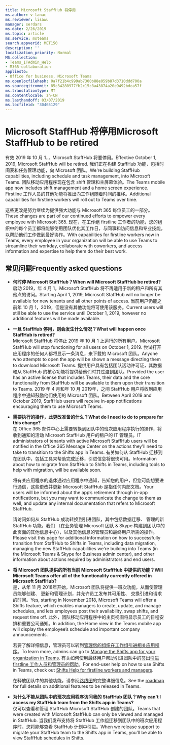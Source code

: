 ```yaml
---
title: Microsoft StaffHub 将停用
ms.author: v-lanac
ms.reviewer: lisawu
manager: serdars
ms.date: 2/26/2019
ms.topic: article
ms.service: msteams
search.appverid: MET150
description: ''
localization_priority: Normal
MS.collection:
- Teams_ITAdmin_Help
- M365-collaboration
appliesto:
- Office for business, Microsoft Teams
ms.openlocfilehash: 0a7f21b4c999ab7300b88e059b87d3710ddd700a
ms.sourcegitcommit: 85c34280977fb2c15c8a43874a20e9492bdca57f
ms.translationtype: MT
ms.contentlocale: zh-CN
ms.lasthandoff: 03/07/2019
ms.locfileid: "30465129"
---
```

# <a name="microsoft-staffhub-to-be-retired"></a><span data-ttu-id="f6cce-102">Microsoft StaffHub 将停用</span><span class="sxs-lookup"><span data-stu-id="f6cce-102">Microsoft StaffHub to be retired</span></span>

<span data-ttu-id="f6cce-103">有效 2019 年 10 月 1，，Microsoft StaffHub 将要停用。</span><span class="sxs-lookup"><span data-stu-id="f6cce-103">Effective October 1, 2019, Microsoft StaffHub will be retired.</span></span> <span data-ttu-id="f6cce-104">我们正在构建 StaffHub 功能，包括时间表和任务管理功能，向 Microsoft 团队。</span><span class="sxs-lookup"><span data-stu-id="f6cce-104">We're building StaffHub capabilities, including schedule and task management, into Microsoft Teams.</span></span> <span data-ttu-id="f6cce-105">团队移动应用程序现在包含 shift 管理和主屏幕体验。</span><span class="sxs-lookup"><span data-stu-id="f6cce-105">The Teams mobile app now includes shift management and a home screen experience.</span></span> <span data-ttu-id="f6cce-106">Firstline 工作人员的其他功能将推出向工作组随着时间的推移。</span><span class="sxs-lookup"><span data-stu-id="f6cce-106">Additional capabilities for firstline workers will roll out to Teams over time.</span></span> 

<span data-ttu-id="f6cce-107">这些更改是努力继续为提供强大功能与 Microsoft 365 每位员工的一部分。</span><span class="sxs-lookup"><span data-stu-id="f6cce-107">These changes are part of our continued efforts to empower every employee with Microsoft 365.</span></span> <span data-ttu-id="f6cce-108">现在，在工作组 firstline 工作者的功能，您的组织中的每个员工都将能够使用团队优化其工作日，与同事和访问信息和专业技能，以帮助他们工作做到最好协作。</span><span class="sxs-lookup"><span data-stu-id="f6cce-108">With capabilities for firstline workers now in Teams, every employee in your organization will be able to use Teams to streamline their workday, collaborate with coworkers, and access information and expertise to help them do their best work.</span></span>

## <a name="frequently-asked-questions"></a><span data-ttu-id="f6cce-109">常见问题</span><span class="sxs-lookup"><span data-stu-id="f6cce-109">Frequently asked questions</span></span>

- <span data-ttu-id="f6cce-110">**何时停 Microsoft StaffHub？**</span><span class="sxs-lookup"><span data-stu-id="f6cce-110">**When will Microsoft StaffHub be retired?**</span></span><br> <span data-ttu-id="f6cce-111">启动 2019，年 4 月 1，Microsoft StaffHub 将不再适用于新的租户和所有其他点的访问。</span><span class="sxs-lookup"><span data-stu-id="f6cce-111">Starting April 1, 2019, Microsoft StaffHub will no longer be available for new tenants and all other points of access.</span></span> <span data-ttu-id="f6cce-112">当前用户仍能之前年 10 月 1，2019，但是没有其他功能将可使用该服务。</span><span class="sxs-lookup"><span data-stu-id="f6cce-112">Current users will still be able to use the service until October 1, 2019, however no additional features will be made available.</span></span>

- <span data-ttu-id="f6cce-113">**一旦 StaffHub 停用，则会发生什么情况？**</span><span class="sxs-lookup"><span data-stu-id="f6cce-113">**What will happen once StaffHub is retired?**</span></span><br><span data-ttu-id="f6cce-114">Microsoft StaffHub 将停止 2019 年 10 月 1 上运行的所有用户。</span><span class="sxs-lookup"><span data-stu-id="f6cce-114">Microsoft StaffHub will stop functioning for all users on October 1, 2019.</span></span> <span data-ttu-id="f6cce-115">尝试打开应用程序的任何人都将显示一条消息，来下载的 Microsoft 团队。</span><span class="sxs-lookup"><span data-stu-id="f6cce-115">Anyone who attempts to open the app will be shown a message directing them to download Microsoft Teams.</span></span> <span data-ttu-id="f6cce-116">提供用户具有包括团队活动许可证，其数据和从 StaffHub 的核心功能将提供给他们时其过渡到团队。</span><span class="sxs-lookup"><span data-stu-id="f6cce-116">Provided the user has an active license that includes Teams, their data and the core functionality from StaffHub will be available to them upon their transition to Teams.</span></span>
<span data-ttu-id="f6cce-117">2019 年 4 月和年 10 月 2019年，之间 StaffHub 用户将收到应用程序中通知鼓励他们使用的 Microsoft 团队。</span><span class="sxs-lookup"><span data-stu-id="f6cce-117">Between April 2019 and October 2019, StaffHub users will receive in-app notifications encouraging them to use Microsoft Teams.</span></span>

- <span data-ttu-id="f6cce-118">**需要执行的操作，此更改准备的什么？**</span><span class="sxs-lookup"><span data-stu-id="f6cce-118">**What do I need to do to prepare for this change?**</span></span><br><span data-ttu-id="f6cce-119">在 Office 365 邮件中心上需要转换到团队中的班次应用程序执行的操作，将收到通知的活动 Microsoft StaffHub 用户的租户的 IT 管理员。</span><span class="sxs-lookup"><span data-stu-id="f6cce-119">IT administrators of tenants with active Microsoft StaffHub users will be notified in the Office 365 Message Center on the actions they'll need to take to transition to the Shifts app in Teams.</span></span> <span data-ttu-id="f6cce-120">有关如何从 StaffHub 迁移到在团队中，包括工具来帮助完成迁移，引进信息将很快可用。</span><span class="sxs-lookup"><span data-stu-id="f6cce-120">Information about how to migrate from StaffHub to Shifts in Teams, including tools to help with migration, will be available soon.</span></span>

    <span data-ttu-id="f6cce-121">将有关应用程序的退休通过应用程序中通知，告知您的用户，但您可能想要进行通信，这些更改并更新 Microsoft StaffHub 是指任何内部文档。</span><span class="sxs-lookup"><span data-stu-id="f6cce-121">Your users will be informed about the app’s retirement through in-app notifications, but you may want to communicate the change to them as well, and update any internal documentation that refers to Microsoft StaffHub.</span></span>

    <span data-ttu-id="f6cce-122">请访问如何从 StaffHub 成功转换到引进团队，其中包括数据迁移、 管理的新 StaffHub 功能，我们 （在业务管理 Microsoft 团队 & Skype 构建到团队中的此页面的其他信息中心），以及其他信息的管理员和最终用户所需的操作。</span><span class="sxs-lookup"><span data-stu-id="f6cce-122">Please visit this page for additional information on how to successfully transition from StaffHub to Shifts in Teams, including data migration, managing the new StaffHub capabilities we're building into Teams (in the Microsoft Teams & Skype for Business admin center), and other information about actions required by administrators and end users.</span></span>

- <span data-ttu-id="f6cce-123">**将 Microsoft 团队提供的所有当前 Microsoft StaffHub 中提供的功能？**</span><span class="sxs-lookup"><span data-stu-id="f6cce-123">**Will Microsoft Teams offer all of the functionality currently offered in Microsoft StaffHub?**</span></span><br><span data-ttu-id="f6cce-124">是，从年 11 月 2018年开始，Microsoft 团队将提供一班次功能，从而使管理员能够创建、 更新和管理计划，并允许员工发布其可用性、 交换引进和请求的时间。</span><span class="sxs-lookup"><span data-stu-id="f6cce-124">Yes, starting in November 2018, Microsoft Teams will offer a Shifts feature, which enables managers to create, update, and manage schedules, and lets employees post their availability, swap shifts, and request time off.</span></span> <span data-ttu-id="f6cce-125">此外，团队移动应用程序中的主页视图将显示员工的日程安排和重要公司通知。</span><span class="sxs-lookup"><span data-stu-id="f6cce-125">In addition, the Home view in the Teams mobile app will display the employee’s schedule and important company announcements.</span></span> 

    <span data-ttu-id="f6cce-126">若要了解详细信息，管理员可以转到[管理您的组织在工作组引进相关应用程序](manage-the-shifts-app-for-your-organization-in-teams.md)。</span><span class="sxs-lookup"><span data-stu-id="f6cce-126">To learn more, admins can go to [Manage the Shifts app for your organization in Teams](manage-the-shifts-app-for-your-organization-in-teams.md).</span></span> <span data-ttu-id="f6cce-127">有关如何使用最终用户帮助引进团队中的签出[引进 firstline 工作人员和管理员的帮助](https://support.office.com/article/apps-and-services-cc1fba57-9900-4634-8306-2360a40c665b)。</span><span class="sxs-lookup"><span data-stu-id="f6cce-127">For end-user help on how to use Shifts in Teams, check out [Shifts Help for firstline workers and managers](https://support.office.com/article/apps-and-services-cc1fba57-9900-4634-8306-2360a40c665b).</span></span> 

    <span data-ttu-id="f6cce-128">在释放团队中的其他功能，请参阅[路线图](https://www.microsoft.com/microsoft-365/roadmap?filters=)的完整详细信息。</span><span class="sxs-lookup"><span data-stu-id="f6cce-128">See the [roadmap](https://www.microsoft.com/microsoft-365/roadmap?filters=) for full details on additional features to be released in Teams.</span></span>

- <span data-ttu-id="f6cce-129">**为什么不能从团队中的班次应用程序访问我的 StaffHub 团队？**</span><span class="sxs-lookup"><span data-stu-id="f6cce-129">**Why can't I access my StaffHub team from the Shifts app in Teams?**</span></span><br><span data-ttu-id="f6cce-130">仅可以查看和管理 StaffHub Microsoft StaffHub 创建的团队。</span><span class="sxs-lookup"><span data-stu-id="f6cce-130">Teams that were created with Microsoft StaffHub can only be viewed and managed in StaffHub.</span></span> <span data-ttu-id="f6cce-131">当我们发布支持将 StaffHub 工作组迁移到团队中的班次应用程序时，您将能够查看 StaffHub 计划中引进。</span><span class="sxs-lookup"><span data-stu-id="f6cce-131">When we release support to migrate your StaffHub team to the Shifts app in Teams, you'll be able to view StaffHub schedules in Shifts.</span></span> 
